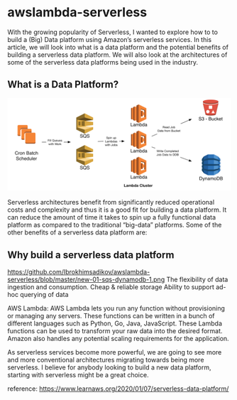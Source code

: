 # awslambda-serverless

With the growing popularity of Serverless, I wanted to explore how to to build a (Big) Data platform using Amazon’s serverless services. In this article, we will look into what is a data platform and the potential benefits of building a serverless data platform. We will also look at the architectures of some of the serverless data platforms being used in the industry.

## What is a Data Platform?
![.](https://github.com/Ibrokhimsadikov/awslambda-serverless/blob/master/0_Q9oqDIk0KbvjyGJz_.png)


Serverless architectures benefit from significantly reduced operational costs and complexity and thus it is a good fit for building a data platform. It can reduce the amount of time it takes to spin up a fully functional data platform as compared to the traditional “big-data” platforms. Some of the other benefits of a serverless data platform are:

## Why build a serverless data platform

https://github.com/Ibrokhimsadikov/awslambda-serverless/blob/master/new-01-sqs-dynamodb-1.png
The flexibility of data ingestion and consumption.
Cheap & reliable storage
Ability to support ad-hoc querying of data

AWS Lambda: AWS Lambda lets you run any function without provisioning or managing any servers. These functions can be written in a bunch of different languages such as Python, Go, Java, JavaScript. These Lambda functions can be used to transform your raw data into the desired format. Amazon also handles any potential scaling requirements for the application.

As serverless services become more powerful, we are going to see more and more conventional architectures migrating towards being more serverless. I believe for anybody looking to build a new data platform, starting with serverless might be a great choice.

reference: https://www.learnaws.org/2020/01/07/serverless-data-platform/
